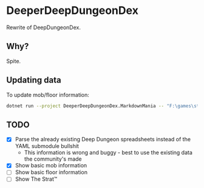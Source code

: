 # DeeperDeepDungeonDex

Rewrite of DeepDungeonDex.

## Why?

Spite.

## Updating data

To update mob/floor information:

```sh
dotnet run --project DeeperDeepDungeonDex.MarkdownMania -- "F:\games\standalone\xiv\game\sqpack"
```

## TODO

- [x] Parse the already existing Deep Dungeon spreadsheets instead of the YAML submodule bullshit
  - This information is wrong and buggy - best to use the existing data the community's made
- [x] Show basic mob information
- [ ] Show basic floor information
- [ ] Show The Strat:tm:
